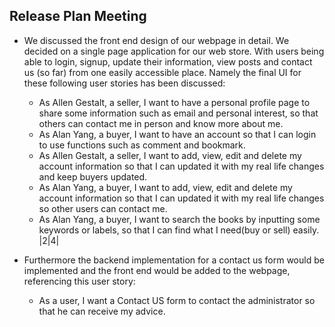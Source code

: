 ## Release Plan Meeting
- We discussed the front end design of our webpage in detail. We decided on a single page application for our web store. With users being able to login, signup, update their information, view posts and contact us (so far) from one easily accessible place. Namely the final UI for these following user stories has been discussed:
  - As Allen Gestalt, a seller, I want to have a personal profile page to share some information such as email and personal interest, so that others can contact me in person and know more about me.
  - As Alan Yang, a buyer, I want to have an account so that I can login to use functions such as comment and bookmark.
  - As Allen Gestalt, a seller, I want to add, view, edit and delete my account information so that I can updated it with my real life changes  and keep buyers updated.
  - As Alan Yang, a buyer, I want to add, view, edit and delete my account information so that I can updated it with my real life changes so other users can contact me.
  - As Alan Yang, a buyer, I want to search the books by inputting some keywords or labels, so that I can find what I need(buy or sell) easily. |2|4|
  
- Furthermore the backend implementation for a contact us form would be implemented and the front end would be added to the webpage, referencing this user story:
  - As a user, I want a Contact US form to contact the administrator so that he can receive my advice.

